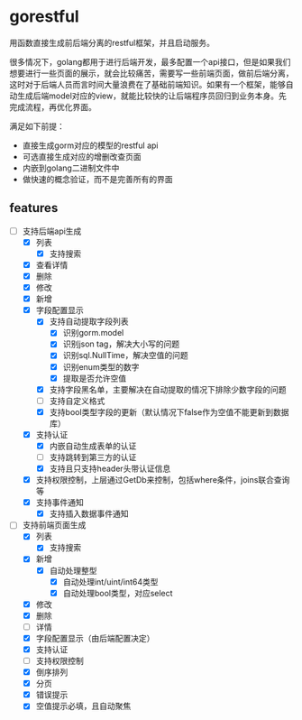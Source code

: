 # gorestful

用函数直接生成前后端分离的restful框架，并且启动服务。

很多情况下，golang都用于进行后端开发，最多配置一个api接口，但是如果我们想要进行一些页面的展示，就会比较痛苦，需要写一些前端页面，做前后端分离，这时对于后端人员而言时间大量浪费在了基础前端知识。如果有一个框架，能够自动生成后端model对应的view，就能比较快的让后端程序员回归到业务本身。先完成流程，再优化界面。

满足如下前提：
- 直接生成gorm对应的模型的restful api
- 可选直接生成对应的增删改查页面
- 内嵌到golang二进制文件中
- 做快速的概念验证，而不是完善所有的界面

## features
- [ ] 支持后端api生成
  - [x] 列表
    - [x] 支持搜索
  - [x] 查看详情
  - [x] 删除
  - [x] 修改
  - [x] 新增
  - [x] 字段配置显示
    - [x] 支持自动提取字段列表
      - [x] 识别gorm.model
      - [x] 识别json tag，解决大小写的问题
      - [x] 识别sql.NullTime，解决空值的问题
      - [x] 识别enum类型的数字
      - [x] 提取是否允许空值
    - [x] 支持字段黑名单，主要解决在自动提取的情况下排除少数字段的问题
    - [ ] 支持自定义格式
    - [x] 支持bool类型字段的更新（默认情况下false作为空值不能更新到数据库）
  - [x] 支持认证
    - [x] 内嵌自动生成表单的认证
    - [ ] 支持跳转到第三方的认证
    - [x] 支持且只支持header头带认证信息
  - [x] 支持权限控制，上层通过GetDb来控制，包括where条件，joins联合查询等
  - [x] 支持事件通知
    - [x] 支持插入数据事件通知
- [ ] 支持前端页面生成
  - [x] 列表
    - [x] 支持搜索
  - [x] 新增
    - [x] 自动处理整型
      - [x] 自动处理int/uint/int64类型
      - [x] 自动处理bool类型，对应select
  - [x] 修改
  - [x] 删除
  - [ ] 详情
  - [x] 字段配置显示（由后端配置决定）
  - [x] 支持认证
  - [ ] 支持权限控制
  - [x] 倒序排列
  - [x] 分页
  - [x] 错误提示
  - [x] 空值提示必填，且自动聚焦